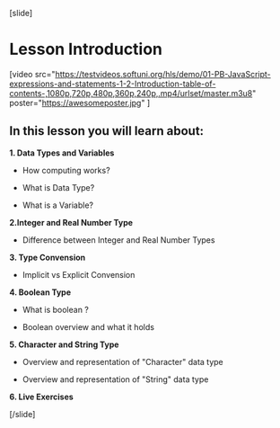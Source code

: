 [slide]
# Lesson Introduction

[video src="https://testvideos.softuni.org/hls/demo/01-PB-JavaScript-expressions-and-statements-1-2-Introduction-table-of-contents-,1080p,720p,480p,360p,240p,.mp4/urlset/master.m3u8" poster="https://awesomeposter.jpg" \]

## In this lesson you will learn about:

**1. Data Types and Variables**

- How computing works?

- What is Data Type?

- What is a Variable?

**2.Integer and Real Number Type**

- Difference between Integer and Real Number Types

**3. Type Convension**

- Implicit vs Explicit Convension

**4. Boolean Type**

- What is boolean ?

- Boolean overview and what it holds

**5. Character and String Type**

- Overview and representation of "Character" data type

- Overview and representation of "String" data type

**6. Live Exercises**




[/slide]
